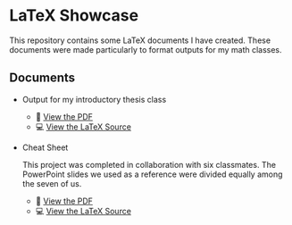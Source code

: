 # LaTeX Showcase

This repository contains some LaTeX documents I have created. These documents were made particularly to format outputs for my math classes.

## Documents

- Output for my introductory thesis class
  - 📄 [View the PDF](https://github.com/andreazialcita/LaTeX/blob/main/_MATH_192__LaTeX_Problem_Set.pdf)
  - 💻 [View the LaTeX Source](https://github.com/andreazialcita/LaTeX/blob/main/main.tex)
- Cheat Sheet

  This project was completed in collaboration with six classmates. The PowerPoint slides we used as a reference were divided equally among the seven of us.
  - 📄 [View the PDF](https://github.com/andreazialcita/LaTeX/blob/main/%5B62.2%5D%20Cheat%20Sheet.pdf)
  - 💻 [View the LaTeX Source](https://github.com/andreazialcita/LaTeX/blob/main/62.2%20Cheat%20Sheet.tex)

